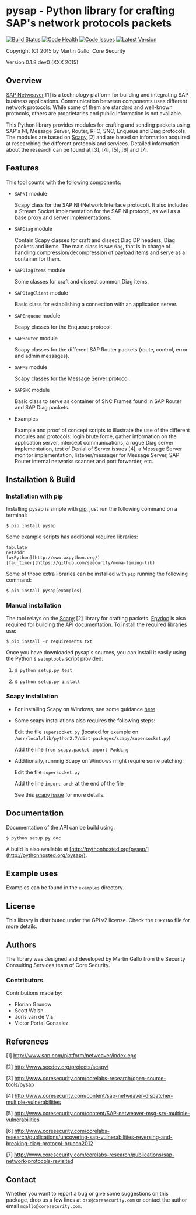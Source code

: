 pysap - Python library for crafting SAP's network protocols packets
===================================================================

[![Build Status](https://travis-ci.org/CoreSecurity/pysap.svg?branch=master)](https://travis-ci.org/CoreSecurity/pysap)
[![Code Health](https://landscape.io/github/CoreSecurity/pysap/master/landscape.svg)](https://landscape.io/github/CoreSecurity/pysap/master)
[![Code Issues](http://www.quantifiedcode.com/api/v1/project/53b997e2c9054c5ab44782614c572358/badge.svg)](http://www.quantifiedcode.com/app/project/53b997e2c9054c5ab44782614c572358)
[![Latest Version](https://img.shields.io/pypi/v/pysap.svg)](https://pypi.python.org/pypi/pysap/)

Copyright (C) 2015 by Martin Gallo, Core Security

Version 0.1.8.dev0 (XXX 2015)


Overview
--------

[SAP Netweaver](http://www.sap.com/platform/netweaver/index.epx) [1] is a 
technology platform for building and integrating SAP business applications.
Communication between components uses different network protocols. While
some of them are standard and well-known protocols, others are proprietaries
and public information is not available.

This Python library provides modules for crafting and sending packets using
SAP's NI, Message Server, Router, RFC, SNC, Enqueue and Diag protocols. The
modules are based on [Scapy](http://www.secdev.org/projects/scapy/) [2] and
are based on information acquired at researching the different protocols and
services. Detailed information about the research can be found at [3], [4], 
[5], [6] and [7].


Features
--------

This tool counts with the following components:

- `SAPNI` module

    Scapy class for the SAP NI (Network Interface protocol). It also includes a
    Stream Socket implementation for the SAP NI protocol, as well as a base 
    proxy and server implementations.

- `SAPDiag` module

    Contain Scapy classes for craft and dissect Diag DP headers, Diag packets 
    and items. The main class is `SAPDiag`, that is in charge of handling 
    compression/decompression of payload items and serve as a container for 
    them.

- `SAPDiagItems` module

    Some classes for craft and dissect common Diag items.

- `SAPDiagClient` module

    Basic class for establishing a connection with an application server.

- `SAPEnqueue` module

    Scapy classes for the Enqueue protocol.

- `SAPRouter` module

    Scapy classes for the different SAP Router packets (route, control, error
    and admin messages).

- `SAPMS` module

    Scapy classes for the Message Server protocol.
    
- `SAPSNC` module

    Basic class to serve as container of SNC Frames found in SAP Router and
    SAP Diag packets. 

- Examples

    Example and proof of concept scripts to illustrate the use of the different
    modules and protocols: login brute force, gather information on the
    application server, intercept communications, a rogue Diag server
    implementation, test of Denial of Server issues [4], a Message Server
    monitor implementation, listener/messager for Message Server, SAP Router
    internal networks scanner and port forwarder, etc.
	

Installation & Build
--------------------

### Installation with pip ###

Installing pysap is simple with [pip](https://pip.pypa.io/), just run the
following command on a terminal:

    $ pip install pysap

Some example scripts has additional required libraries:

    tabulate
    netaddr
    [wxPython](http://www.wxpython.org/)
    [fau_timer](https://github.com/seecurity/mona-timing-lib)

Some of those extra libraries can be installed with `pip` running the following
command:

    $ pip install pysap[examples] 

### Manual installation ###

The tool relays on the [Scapy](http://www.secdev.org/projects/scapy/) [2]
library for crafting packets. [Epydoc](http://epydoc.sourceforge.net/) is
also required for building the API documentation. To install the required
libraries use:

    $ pip install -r requirements.txt

Once you have downloaded pysap's sources, you can install it easily using
the Python's `setuptools` script provided:

1) `$ python setup.py test`

2) `$ python setup.py install`

### Scapy installation ###

- For installing Scapy on Windows, see some guidance [here](https://bitbucket.org/secdev/scapy/src/0bde7b23266e7cf1ba1ff3e3693fb3789c0ac751/doc/scapy/installation.rst?at=default).

- Some scapy installations also requires the following steps:

    Edit the file `supersocket.py` (located for example on 
    	`/usr/local/lib/python2.7/dist-packages/scapy/supersocket.py`)

    Add the line `from scapy.packet import Padding`

- Additionally, runnnig Scapy on Windows might require some patching:

    Edit the file `supersocket.py` 

    Add the line `import arch` at the end of the file

  See this [scapy issue](https://bitbucket.org/secdev/scapy/pull-request/56)
  for more details.


Documentation
-------------

Documentation of the API can be build using:

    $ python setup.py doc

A build is also available at [http://pythonhosted.org/pysap/](http://pythonhosted.org/pysap/).


Example uses
------------

Examples can be found in the `examples` directory.


License
-------

This library is distributed under the GPLv2 license. Check the `COPYING` file for
more details.


Authors
-------

The library was designed and developed by Martin Gallo from the Security
Consulting Services team of Core Security.

### Contributors ###

Contributions made by:

  * Florian Grunow
  * Scott Walsh
  * Joris van de Vis
  * Victor Portal Gonzalez 


References
----------

[1] http://www.sap.com/platform/netweaver/index.epx

[2] http://www.secdev.org/projects/scapy/

[3] http://www.coresecurity.com/corelabs-research/open-source-tools/pysap

[4] http://www.coresecurity.com/content/sap-netweaver-dispatcher-multiple-vulnerabilities

[5] http://www.coresecurity.com/content/SAP-netweaver-msg-srv-multiple-vulnerabilities

[6] http://www.coresecurity.com/corelabs-research/publications/uncovering-sap-vulnerabilities-reversing-and-breaking-diag-protocol-brucon2012

[7] http://www.coresecurity.com/corelabs-research/publications/sap-network-protocols-revisited


Contact
-------

Whether you want to report a bug or give some suggestions on this package, drop
us a few lines at `oss@coresecurity.com` or contact the author email 
`mgallo@coresecurity.com`.
